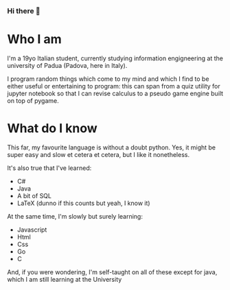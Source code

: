 ### Hi there 👋

# Who I am
I'm a 19yo Italian student, currently studying information engigneering at the university of Padua (Padova, here in Italy).

I program random things which come to my mind and which I find to be either useful or entertaining to program: this can span from a quiz utility for jupyter notebook so that I can revise calculus to a pseudo game engine built on top of pygame.

# What do I know
This far, my favourite language is without a doubt python. Yes, it might be super easy and slow et cetera et cetera, but I like it nonetheless.

It's also true that I've learned:
- C#
- Java
- A bit of SQL
- LaTeX (dunno if this counts but yeah, I know it)

At the same time, I'm slowly but surely learning:
- Javascript
- Html
- Css
- Go
- C

And, if you were wondering, I'm self-taught on all of these except for java, which I am still learning at the University

<!--
**FegDotExe/FegDotExe** is a ✨ _special_ ✨ repository because its `README.md` (this file) appears on your GitHub profile.

Here are some ideas to get you started:

- 🔭 I’m currently working on ...
- 🌱 I’m currently learning ...
- 👯 I’m looking to collaborate on ...
- 🤔 I’m looking for help with ...
- 💬 Ask me about ...
- 📫 How to reach me: ...
- 😄 Pronouns: ...
- ⚡ Fun fact: ...
-->
